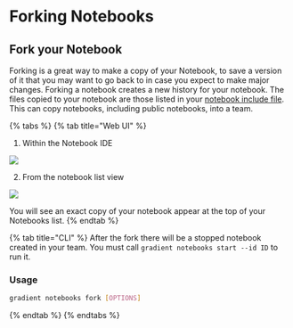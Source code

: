 # Forking Notebooks

## Fork your Notebook

Forking is a great way to make a copy of your Notebook, to save a version of it that you may want to go back to in case you expect to make major changes. Forking a notebook creates a new history for your notebook. The files copied to your notebook are those listed in your [notebook include file](https://github.com/Paperspace/Docs/tree/9f5869e1aef4b75067075530e65c9764279782bf/notebook-include.md). This can copy notebooks, including public notebooks, into a team.

{% tabs %}
{% tab title="Web UI" %}
1. Within the Notebook IDE

![](../../../.gitbook/assets/fork.png)



  2. From the notebook list view

![](../../../.gitbook/assets/fork-notebook-list.png)

You will see an exact copy of your notebook appear at the top of your Notebooks list.
{% endtab %}

{% tab title="CLI" %}
After the fork there will be a stopped notebook created in your team. You must call `gradient notebooks start --id ID` to run it.

### Usage

```bash
gradient notebooks fork [OPTIONS]
```
{% endtab %}
{% endtabs %}

